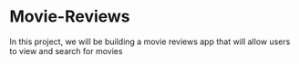 # Movie-Reviews
In this project, we will be building a movie reviews app that will allow users to view and  search for movies
